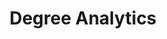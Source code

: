 ---
layout: startup_page
title: "Degree Analytics"
id: "degreeanalytics.com"
permalink: "/degreeanalyticsdegreeanalytics.com04022025/"
website: "https://degreeanalytics.com/"
funding_round: "Series Unknown"
funding_amount: "$5M"
investors: "LiveOak Ventures"
about: "Degree Analytics provides data-informed solutions for higher education institutions, helping them optimize facilities management and student engagement. Their platform uses real-time data and advanced analytics to improve space utilization, energy savings, and the overall student experience. This leads to cost reductions and enhanced campus operations."
markets: "EdTech, SaaS, Data Analytics, Higher Education, Analytics, Big Data, Engagement, Predictive Analytics, Student Retention, Student Success, Student Engagement, Campus Operations, Colleges, University, Contact Tracing, Social Density Mapping, Attendance, DEI, Campus Planning, and Facilities Management, Business/Productivity Software, Media and Information Services (B2B), Artificial Intelligence & Machine Learning"
hq: "Austin, Texas, United States"
founded_year: "2014"
linkedin: "https://www.linkedin.com/company/degree-analytics"
twitter: "https://twitter.com/degreeanalytics"
instagram: ""
facebook: ""
crunchbase: "https://www.crunchbase.com/organization/degree-analytics"
pitchbook: "https://pitchbook.com/profiles/company/180624-34"

# SEO Optimization
meta_title: "Degree Analytics - Series Unknown Funding ($5M)"
meta_description: "Degree Analytics, Degree Analytics provides data-informed solutions for higher education institutions, helping them optimize facilities management and student engagemen..."
meta_keywords: "Degree Analytics, EdTech, SaaS, Data Analytics, Higher Education, Analytics, Big Data, Engagement, Predictive Analytics, Student Retention, Student Success, Student Engagement, Campus Operations, Colleges, University, Contact Tracing, Social Density Mapping, Attendance, DEI, Campus Planning, and Facilities Management, Business/Productivity Software, Media and Information Services (B2B), Artificial Intelligence & Machine Learning, Series Unknown funding"
canonical_url: "https://pkprojectstartups.github.io/projectstartups.com/degreeanalyticsdegreeanalytics.com04022025/"
---